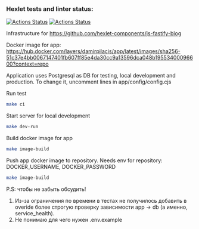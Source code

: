### Hexlet tests and linter status:
[![Actions Status](https://github.com/DamirJann/devops-for-programmers-project-74/actions/workflows/hexlet-check.yml/badge.svg)](https://github.com/DamirJann/devops-for-programmers-project-74/actions)
[![Actions Status](https://github.com/DamirJann/devops-for-programmers-project-74/actions/workflows/push.yml/badge.svg)](https://github.com/DamirJann/devops-for-programmers-project-74/actions)

Infrastructure for https://github.com/hexlet-components/js-fastify-blog 
 
Docker image for app: https://hub.docker.com/layers/damirpilacis/app/latest/images/sha256-51c37e4bb0067147401fb607ff85e4da30cc9a13596dca048b19553400096600?context=repo

Application uses Postgresql as DB for testing, local development and production. To change it, uncomment lines in app/config/config.cjs


Run test

```bash
make ci
```

Start server for local development

```bash
make dev-run
```

Build docker image for app

```bash
make image-build
```

Push app docker image to repository. Needs env for repository: DOCKER_USERNAME, DOCKER_PASSWORD

```bash
make image-build 
```


P.S: чтобы не забыть обсудить!
1) Из-за ограничения по времени в тестах не получилось добавить в overide более строгую проверку зависимости app -> db (а именно, service_health). 
2) Не понимаю для чего нужен .env.example